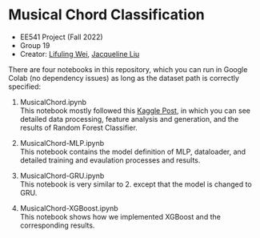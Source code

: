 # Musical Chord Classification

- EE541 Project (Fall 2022)
- Group 19
- Creator: [Lifuling Wei](https://github.com/llling339), [Jacqueline Liu](https://github.com/Jacqueline45)

There are four notebooks in this repository, which you can run in Google Colab (no dependency issues) as long as the dataset path is correctly specified:

1. MusicalChord.ipynb \
This notebook mostly followed this [Kaggle Post](https://www.kaggle.com/code/ahmetcelik158/mathematics-of-music-chord-classification/notebook), in which you can see detailed data processing, feature analysis and generation, and the results of Random Forest Classifier.

2. MusicalChord-MLP.ipynb \
This notebook contains the model definition of MLP, dataloader, and detailed training and evaulation processes and results.

3. MusicalChord-GRU.ipynb \
This notebook is very similar to 2. except that the model is changed to GRU.

4. MusicalChord-XGBoost.ipynb \
This notebook shows how we implemented XGBoost and the corresponding results.
